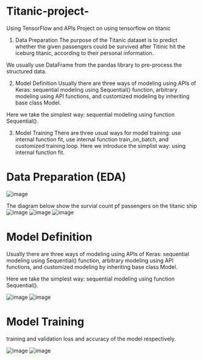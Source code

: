 # Titanic-project-
Using TensorFlow and APIs
Project on using tensorflow on titanic
1. Data Preparation
The purpose of the Titanic dataset is to predict whether the given passengers could be survived after Titinic hit the iceburg titanic, according to their personal information.

We usually use DataFrame from the pandas library to pre-process the structured data.

2. Model Definition
Usually there are three ways of modeling using APIs of Keras: sequential modeling using Sequential() function, arbitrary modeling using API functions, and customized modeling by inheriting base class Model.

Here we take the simplest way: sequential modeling using function Sequential().

3. Model Training
There are three usual ways for model training: use internal function fit, use internal function train_on_batch, and customized training loop. Here we introduce the simplist way: using internal function fit.

# Data Preparation (EDA)
![image](https://github.com/SarahY89/Titanic-project-/assets/92030964/1f603596-1c9e-4135-88cb-4417e8721a44)

The diagram below show the survial count pf passengers on the titanic ship 
![image](https://github.com/SarahY89/Titanic-project-/assets/92030964/e175a962-93de-4d2d-b056-09dd29faef61)
![image](https://github.com/SarahY89/Titanic-project-/assets/92030964/4c89f756-c12f-484f-beef-f7e7aea202b3)
![image](https://github.com/SarahY89/Titanic-project-/assets/92030964/6b88d2f9-c628-406c-948c-c482afc51230)

# Model Definition
Usually there are three ways of modeling using APIs of Keras: sequential modeling using Sequential() function, arbitrary modeling using API functions, and customized modeling by inheriting base class Model.

Here we take the simplest way: sequential modeling using function Sequential().

![image](https://github.com/SarahY89/Titanic-project-/assets/92030964/1b16684a-af27-4e96-8d70-92181eadedee)
![image](https://github.com/SarahY89/Titanic-project-/assets/92030964/f668b20b-ef60-49ab-bdd6-46edc2abd464)

# Model Training 
training and validation loss and accuracy of the model respectively.

![image](https://github.com/SarahY89/Titanic-project-/assets/92030964/2c82ab3c-018e-4bc6-9e57-9f14686df58d)
![image](https://github.com/SarahY89/Titanic-project-/assets/92030964/a2003124-eee0-4691-8a45-0924f2bea56e)

